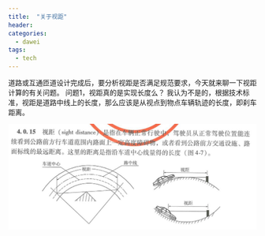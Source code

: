 ```yaml
---
title:  "关于视距"
header:
categories:
  - dawei
tags:
  - tech
---
```


道路或互通匝道设计完成后，要分析视距是否满足规范要求，今天就来聊一下视距计算的有关问题。
问题1，视距真的是实现长度么？
我认为不是的，根据技术标准，视距是道路中线上的长度，那么应该是从视点到物点车辆轨迹的长度，即刹车距离。

 ![sp170104_172943](https://github.com/selfpractice/selfpractice.github.io/blob/master/_bmp/sp170104_172943.jpg )